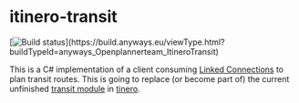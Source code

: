 # itinero-transit

[![Build status](https://build.anyways.eu/app/rest/builds/buildType:(id:anyways_Openplannerteam_ItineroTransit)/statusIcon)](https://build.anyways.eu/viewType.html?buildTypeId=anyways_Openplannerteam_ItineroTransit)  

This is a C# implementation of a client consuming [Linked Connections](https://linkedconnections.org/) to plan transit routes. This is going to replace (or become part of) the current unfinished [transit module](https://github.com/itinero/transit) in [tinero](http://www.itinero.tech/).